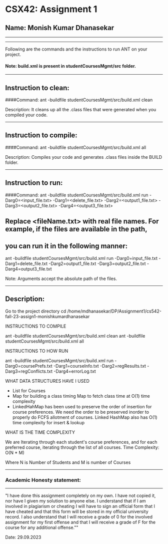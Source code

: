 # CSX42: Assignment 1
## Name: Monish Kumar Dhanasekar

-----------------------------------------------------------------------
-----------------------------------------------------------------------


Following are the commands and the instructions to run ANT on your project.
#### Note: build.xml is present in studentCoursesMgmt/src folder.

-----------------------------------------------------------------------
## Instruction to clean:

####Command: ant -buildfile studentCoursesMgmt/src/build.xml clean

Description: It cleans up all the .class files that were generated when you
compiled your code.

-----------------------------------------------------------------------
## Instruction to compile:

####Command: ant -buildfile studentCoursesMgmt/src/build.xml all

Description: Compiles your code and generates .class files inside the BUILD folder.

-----------------------------------------------------------------------
## Instruction to run:

####Command: ant -buildfile studentCoursesMgmt/src/build.xml run -Darg0=<input_file.txt> -Darg1=<delete_file.txt> -Darg2=<output1_file.txt> -Darg3=<output2_file.txt> -Darg4=<output3_file.txt>

## Replace <fileName.txt> with real file names. For example, if the files are available in the path,
## you can run it in the following manner:

ant -buildfile studentCoursesMgmt/src/build.xml run -Darg0=input_file.txt -Darg1=delete_file.txt -Darg2=output1_file.txt -Darg3=output2_file.txt -Darg4=output3_file.txt

Note: Arguments accept the absolute path of the files.

-----------------------------------------------------------------------
## Description:
Go to the project directory
cd /home/mdhanasekar/DP/Assignment1/cs542-fall-23-assign1-monishkumardhanasekar

INSTRUCTIONS TO COMPILE 


ant -buildfile studentCoursesMgmt/src/build.xml clean
ant -buildfile studentCoursesMgmt/src/build.xml all

INSTRUCTIONS TO HOW RUN


ant -buildfile studentCoursesMgmt/src/build.xml run -Darg0=coursePrefs.txt -Darg1=courseInfo.txt -Darg2=regResults.txt -Darg3=regConflicts.txt -Darg4=errorLog.txt


WHAT DATA STRUCTURES HAVE I USED

* List for Courses
* Map for building a class timing Map to fetch class time at O(1) time complexity
* LinkedHahMap  has been used to preserve the order of insertion for course preferences. We need the order to be preserved inorder to properly do FCFS  allotment of courses. Linked HashMap also has O(1) time complexity for insert & lookup

WHAT IS THE TIME COMPLEXITY 

We are Iterating through each student's course preferences, and for each preferred course, iterating through the list of all courses.
Time Complexity: O(N * M)

Where N is Number of Students
and M is number of Courses


-----------------------------------------------------------------------
### Academic Honesty statement:
-----------------------------------------------------------------------

"I have done this assignment completely on my own. I have not copied
it, nor have I given my solution to anyone else. I understand that if
I am involved in plagiarism or cheating I will have to sign an
official form that I have cheated and that this form will be stored in
my official university record. I also understand that I will receive a
grade of 0 for the involved assignment for my first offense and that I
will receive a grade of F for the course for any additional
offense.""

Date: 29.09.2023



